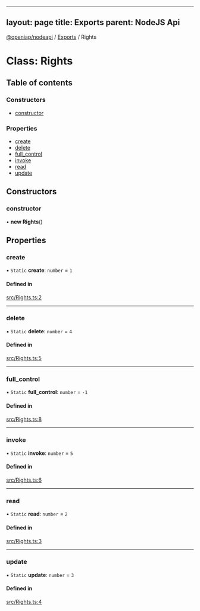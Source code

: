 
---
layout: page
title: Exports
parent: NodeJS Api
---
[@openiap/nodeapi](../README.md) / [Exports](../modules.md) / Rights

# Class: Rights

## Table of contents

### Constructors

- [constructor](Rights.md#constructor)

### Properties

- [create](Rights.md#create)
- [delete](Rights.md#delete)
- [full\_control](Rights.md#full_control)
- [invoke](Rights.md#invoke)
- [read](Rights.md#read)
- [update](Rights.md#update)

## Constructors

### constructor

• **new Rights**()

## Properties

### create

▪ `Static` **create**: `number` = `1`

#### Defined in

[src/Rights.ts:2](https://github.com/openiap/nodeapi/blob/a6b5438/src/Rights.ts#L2)

___

### delete

▪ `Static` **delete**: `number` = `4`

#### Defined in

[src/Rights.ts:5](https://github.com/openiap/nodeapi/blob/a6b5438/src/Rights.ts#L5)

___

### full\_control

▪ `Static` **full\_control**: `number` = `-1`

#### Defined in

[src/Rights.ts:8](https://github.com/openiap/nodeapi/blob/a6b5438/src/Rights.ts#L8)

___

### invoke

▪ `Static` **invoke**: `number` = `5`

#### Defined in

[src/Rights.ts:6](https://github.com/openiap/nodeapi/blob/a6b5438/src/Rights.ts#L6)

___

### read

▪ `Static` **read**: `number` = `2`

#### Defined in

[src/Rights.ts:3](https://github.com/openiap/nodeapi/blob/a6b5438/src/Rights.ts#L3)

___

### update

▪ `Static` **update**: `number` = `3`

#### Defined in

[src/Rights.ts:4](https://github.com/openiap/nodeapi/blob/a6b5438/src/Rights.ts#L4)
